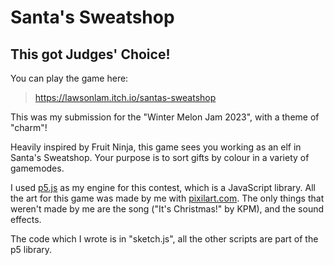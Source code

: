 # Santa's Sweatshop
## This got Judges' Choice!

You can play the game here:
> https://lawsonlam.itch.io/santas-sweatshop

This was my submission for the "Winter Melon Jam 2023", with a theme of "charm"!

Heavily inspired by Fruit Ninja, this game sees you working as an elf in Santa's Sweatshop. Your purpose is to sort gifts by colour in a variety of gamemodes.

I used [p5.js](https://p5js.org/) as my engine for this contest, which is a JavaScript library. All the art for this game was made by me with [pixilart.com](pixilart.com). The only things that weren't made by me are the song ("It's Christmas!" by KPM), and the sound effects.

The code which I wrote is in "sketch.js", all the other scripts are part of the p5 library.
